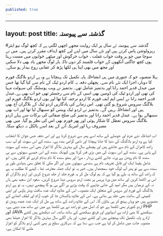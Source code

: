 ```yaml
---
published: true
---
```

---
layout: post
title: گذشتہ سے پیوستہ
---

#گذشتہ سے پیوستہ
ئے سال پر ایک روایت مجھے اچھی لگتی ہے کہ کچھ لوگ نیو  ایئر  ریزولوشن پاس کرتے ہیں  اور نئے سال میں اپنے لیے کچھ اہداف مقرر کرتے ہیں۔ میں نے سوچا میں جو ہر وقت خواب غفلت ، خواب خرگوش اور میٹھے خوابوں میں مست رہتا ہوں کچھ جاگتی آنکھوں کے خواب قلمبند کر دوں تاکہ یار لوگ مجھے یاد بھی دلا سکیں اور مجھ میں بھی اپنا ہی لکھا  پڑھ کر عقابی روح بیدار ہو سکے۔

پہلا منصوبہ جو کہ جنوری میں ہی انشاءللہ پایہ تکمیل تک پہنچانا ہے وہ ہے اردو بلاگنگ فورم کا دوبارہ اجرا ایک نئے نام سے۔ پچھلی دفعہ یہ کام اردو ٹیک کے نام سے کیا گیا تھا جس میں عبدل قدیر احمد رانا اور بدتمیز شامل تھے۔ بدتمیز نے ویب ہوسٹنگ کی سہولت مہیا کی تھی اور اردو ٹیک کی ڈومین بھی اسی کے نام سے رجسٹر تھی جو اب بھی ہے۔عبدل قدیر احمد رانا نے ایس ایم ایف فورم کا اردو ترجمہ کیا تھا اور یوں اردو بلاگنگ فورم اور بلاگنگ سروس شروع ہو گئی تھی۔  اس زمانے کی یادگاریں اردو ٹیک کے بلاگران آج بھی ہیں اور انشاءللہ رہیں گے۔ بدتمیز نے اردو ٹیک وینس کو سنبھال لیا تھا اور اب بھی سنبھالے ہوا ہے۔ عبدل قدیر احمد رانا  اور بدتمیز  کی صلح صفائی کی برکات سے پہلے اردو بلاگنگ سروس تعطل کا شکار ہوئی اور پھر فورم بھی اس کی نظر ہو گیا۔ میں بھی مصروف رہا اور امریکہ آنے کے بعد اسے بالکل نہ دیکھ سکا۔ 

اب انشاءللہ نئے عزم اور حوصلے کے ساتھ اسے پھر سے شروع کرنا ہے اور اس دفعہ جس جوان کا انتخاب کیا ہے وہ اردو بلاگنگ کی دنیا کا جانا پہچانا اور نامی گرامی بندہ ہے۔ سندھ کے اس سپوت کو آپ سب راشد کامران کے نام سے جانتے ہیں اور پچھلے سال کے بہترین بلاگر کا اعزاز بھی اس سندھ کے سپوت کے پاس ہے۔ سندھ کے اس سپوت کی میں بڑی قدر کرتا ہوں کیونکہ سندھ کے اس جیسے سپوتوں سے ہی سندھ کا نام روشن ہے ورنہ جانے کتنے زردار ،  مرزا اور بھٹو سندھ کا نام بدنام کرنے کو کافی ہیں۔ ابو شامل یقینا ایک اور قابل تعریف نام ہے سندھی سپوتوں میں اور اگر مکی کا تعلق بھی بنیادی طور پر سندھ سے ہے تو پھر آپ لوگ خود سمجھدار ہیں۔ 
خیر یہ تو ایک جملہ معترضہ تھا ، کہنے کا مطلب یہ ہے کہ راشد کے ساتھ یہ طے ہو گیا ہے کہ ہم لوگ مل کر یہ فورم جلد از جلد شروع کریں اور اردو بلاگران کو اس پر اکٹھا کریں اور ساتھ میں ورڈ پریس پر مفت اردو سروس دینا شروع کریں۔ سعود ابن سعید بھی ہاں نہ کے درمیان ہیں مگر امید کی جانی چاہیے کہ وقت پڑنے پر آگے ہی ہو گا پیچھے نہیں۔
یہ تو ہے اردو  بلاگنگ کے فورم اور سروس کے متعلق ایک منصوبہ۔ اس کے علاوہ ایک عدد سافٹ ویئر ہاؤس اور اپنی کمپنی کی سائٹ بھی جلد ہی بنانی ہے۔ اس کے علاوہ پاکستان جا کر خوب آرام اور لطف اٹھانے کے منصوبے ہیں جو وہاں پہنچ کر ہی بتاؤں گا۔
اس کے علاوہ راشد کے ساتھ ہی مل کر ایک عدد عمدہ رومن ٹو اردو کنورٹر بھی لکھنا ہے جو کہ اصل میں تو راشد نے ہی لکھنا ہے میں نے ساتھ مدد دینی ہے۔
PHP  اور  JAVA   سیکھنے کا بھی ارادہ ہے اسپانوی اور فرنچ سیکھنے کے ساتھ ساتھ۔
اب دیکھتے ہیں کتنے ارادے پایہ تکمیل تک پہنچتے ہیں اور کتنے نہیں۔
اور ہاں اگلے سال بہترین بلاگر کا اعزاز جیتنا بھی منصوبہ جات میں شامل کر لیا ہے جب سے سنا ہے کہ سرکاری سطح پر بھی کسی اردو بلاگر کو اعزاز ملنے کا امکان ہے۔
